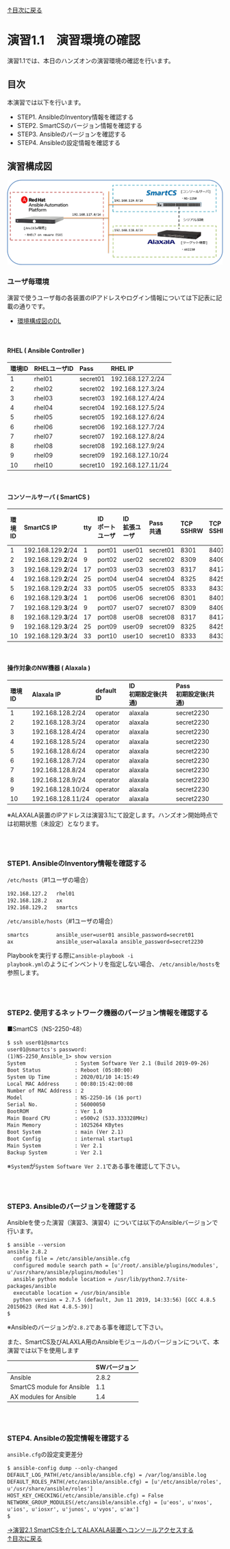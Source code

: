 [↑目次に戻る](./README.md)
<br>
# 演習1.1　演習環境の確認
演習1.1では、本日のハンズオンの演習環境の確認を行います。
<br>

## 目次
本演習では以下を行います。
- STEP1. AnsibleのInventory情報を確認する
- STEP2. SmartCSのバージョン情報を確認する
- STEP3. Ansibleのバージョンを確認する
- STEP4. Ansibleの設定情報を確認する

## 演習構成図
![practice_environment_1-1.png](./contents/image/practice_environment_1-1.png)

### ユーザ毎環境
演習で使うユーザ毎の各装置のIPアドレスやログイン情報については下記表に記載の通りです。  

- [環境構成図のDL](https://github.com/ssol-smartcs/ansible-handson/raw/master/SmartCSxALAXALA/contents/pdf/%E9%85%8D%E5%B8%83%E7%94%A8%E6%A7%8B%E6%88%90%E5%9B%B3.pdf)

<br>

#### RHEL ( Ansible Controller ) 

| 環境ID | RHELユーザID | Pass | RHEL IP | 
|:---|:---|:---|:---|
| 1  |rhel01 | secret01 |192.168.127.2/24 |
| 2  |rhel02 | secret02 |192.168.127.3/24 |
| 3  |rhel03 | secret03 |192.168.127.4/24 |
| 4  |rhel04 | secret04 |192.168.127.5/24 |
| 5  |rhel05 | secret05 |192.168.127.6/24 |
| 6  |rhel06 | secret06 |192.168.127.7/24 |
| 7  |rhel07 | secret07 |192.168.127.8/24 |
| 8  |rhel08 | secret08 |192.168.127.9/24 |
| 9  |rhel09 | secret09 |192.168.127.10/24 |
| 10 |rhel10 | secret10 |192.168.127.11/24 |

<br>

#### コンソールサーバ ( SmartCS )

| 環境ID | SmartCS IP | tty | ID<br>ポートユーザ | ID<br>拡張ユーザ | Pass<br>共通 | TCP<br>SSHRW | TCP<br>SSHRO | TCP<br>拡張ユーザ |
|:---|:---|:---|:---|:---|:---|:---|:---|:---|
| 1  |192.168.129.**2**/24 | 1  | port01 | user01 | secret01 | 8301 | 8401 | 9301 |
| 2  |192.168.129.**2**/24 | 9  | port02 | user02 | secret02 | 8309 | 8409 | 9309 |
| 3  |192.168.129.**2**/24 | 17 | port03 | user03 | secret03 | 8317 | 8417 | 9317 |
| 4  |192.168.129.**2**/24 | 25 | port04 | user04 | secret04 | 8325 | 8425 | 9325 |
| 5  |192.168.129.**2**/24 | 33 | port05 | user05 | secret05 | 8333 | 8433 | 9333 |
| 6  |192.168.129.**3**/24 | 1  | port06 | user06 | secret06 | 8301 | 8401 | 9301 |
| 7  |192.168.129.**3**/24 | 9  | port07 | user07 | secret07 | 8309 | 8409 | 9309 |
| 8  |192.168.129.**3**/24 | 17 | port08 | user08 | secret08 | 8317 | 8417 | 9317 |
| 9  |192.168.129.**3**/24 | 25 | port09 | user09 | secret09 | 8325 | 8425 | 9325 |
| 10 |192.168.129.**3**/24 | 33 | port10 | user10 | secret10 | 8333 | 8433 | 9333 |

<br>

#### 操作対象のNW機器 ( Alaxala )

| 環境ID | Alaxala IP | default ID | ID<br>初期設定後(共通) | Pass<br>初期設定後(共通) |
|:---|:---|:---|:---|:---|
|1  | 192.168.128.2/24 | operator | alaxala | secret2230 | 
|2  | 192.168.128.3/24 | operator | alaxala | secret2230 | 
|3  | 192.168.128.4/24 | operator | alaxala | secret2230 | 
|4  | 192.168.128.5/24 | operator | alaxala | secret2230 | 
|5  | 192.168.128.6/24 | operator | alaxala | secret2230 | 
|6  | 192.168.128.7/24 | operator | alaxala | secret2230 | 
|7  | 192.168.128.8/24 | operator | alaxala | secret2230 | 
|8  | 192.168.128.9/24 | operator | alaxala | secret2230 | 
|9  | 192.168.128.10/24 | operator | alaxala | secret2230 | 
|10 | 192.168.128.11/24 | operator | alaxala | secret2230 | 

※ALAXALA装置のIPアドレスは演習3.1にて設定します。ハンズオン開始時点では初期状態（未設定）となります。  

<br>
<br>

### STEP1. AnsibleのInventory情報を確認する

<code>/etc/hosts</code>（#1ユーザの場合）
```
192.168.127.2   rhel01
192.168.128.2   ax
192.168.129.2   smartcs
```


<code>/etc/ansible/hosts</code>（#1ユーザの場合）
```
smartcs         ansible_user=user01 ansible_password=secret01
ax              ansible_user=alaxala ansible_password=secret2230
```
Playbookを実行する際に<code>ansible-playbook -i <inventory> playbook.yml</code>のようにインベントリを指定しない場合、
<code>/etc/ansible/hosts</code>を参照します。
 

<br>
<br>

### STEP2. 使用するネットワーク機器のバージョン情報を確認する

■SmartCS（NS-2250-48）
```
$ ssh user01@smartcs
user01@smartcs's password: 
(1)NS-2250_Ansible_1> show version
System                : System Software Ver 2.1 (Build 2019-09-26)
Boot Status           : Reboot (05:80:00)
System Up Time        : 2020/01/10 14:15:49
Local MAC Address     : 00:80:15:42:00:08
Number of MAC Address : 2
Model                 : NS-2250-16 (16 port)
Serial No.            : 56000050
BootROM               : Ver 1.0
Main Board CPU        : e500v2 (533.333328MHz)
Main Memory           : 1025264 KBytes
Boot System           : main (Ver 2.1)
Boot Config           : internal startup1
Main System           : Ver 2.1
Backup System         : Ver 2.1
```
※`System`が`System Software Ver 2.1`である事を確認して下さい。

<br>
<br>

### STEP3. Ansibleのバージョンを確認する

Ansibleを使った演習（演習3、演習4）については以下のAnsibleバージョンで行います。
```
$ ansible --version
ansible 2.8.2
  config file = /etc/ansible/ansible.cfg
  configured module search path = [u'/root/.ansible/plugins/modules', u'/usr/share/ansible/plugins/modules']
  ansible python module location = /usr/lib/python2.7/site-packages/ansible
  executable location = /usr/bin/ansible
  python version = 2.7.5 (default, Jun 11 2019, 14:33:56) [GCC 4.8.5 20150623 (Red Hat 4.8.5-39)]
$ 
```
※Ansibleのバージョンが`2.8.2`である事を確認して下さい。

また、SmartCS及びALAXLA用のAnsibleモジュールのバージョンについて、本演習では以下を使用します

| |SWバージョン |
|:---|:---|
|Ansible |2.8.2 |
|SmartCS module for Ansible |1.1 |
|AX modules for Ansible |1.4 |

<br>
<br>


### STEP4. Ansibleの設定情報を確認する

<code>ansible.cfg</code>の設定変更差分
```
$ ansible-config dump --only-changed
DEFAULT_LOG_PATH(/etc/ansible/ansible.cfg) = /var/log/ansible.log
DEFAULT_ROLES_PATH(/etc/ansible/ansible.cfg) = [u'/etc/ansible/roles', u'/usr/share/ansible/roles']
HOST_KEY_CHECKING(/etc/ansible/ansible.cfg) = False
NETWORK_GROUP_MODULES(/etc/ansible/ansible.cfg) = [u'eos', u'nxos', u'ios', u'iosxr', u'junos', u'vyos', u'ax']
$ 
``` 



[→演習2.1 SmartCSを介してALAXALA装置へコンソールアクセスする](./2.1-serial_connection_to_alaxala_via_smartcs.md)  
[↑目次に戻る](./README.md)
